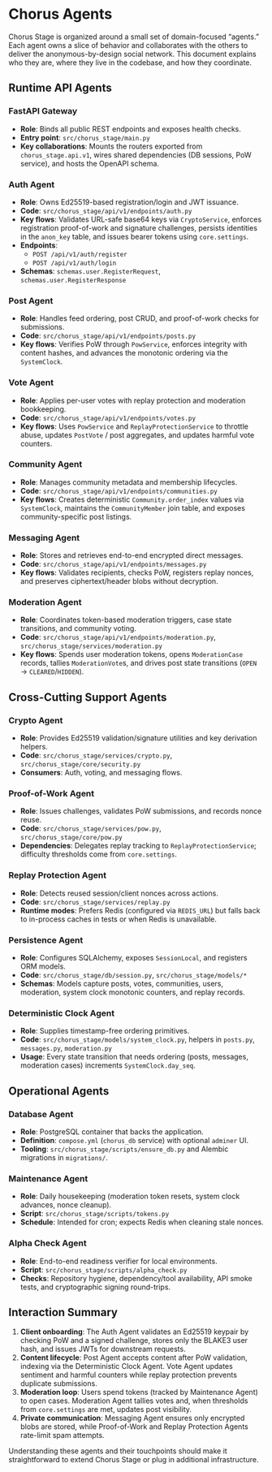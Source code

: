 # Chorus Agents

Chorus Stage is organized around a small set of domain-focused “agents.” Each agent owns a slice of behavior and collaborates with the others to deliver the anonymous-by-design social network. This document explains who they are, where they live in the codebase, and how they coordinate.

## Runtime API Agents

### FastAPI Gateway
- **Role**: Binds all public REST endpoints and exposes health checks.
- **Entry point**: `src/chorus_stage/main.py`
- **Key collaborations**: Mounts the routers exported from `chorus_stage.api.v1`, wires shared dependencies (DB sessions, PoW service), and hosts the OpenAPI schema.

### Auth Agent
- **Role**: Owns Ed25519-based registration/login and JWT issuance.
- **Code**: `src/chorus_stage/api/v1/endpoints/auth.py`
- **Key flows**: Validates URL-safe base64 keys via `CryptoService`, enforces registration proof-of-work and signature challenges, persists identities in the `anon_key` table, and issues bearer tokens using `core.settings`.
- **Endpoints**:
  - `POST /api/v1/auth/register`
  - `POST /api/v1/auth/login`
- **Schemas**: `schemas.user.RegisterRequest`, `schemas.user.RegisterResponse`

### Post Agent
- **Role**: Handles feed ordering, post CRUD, and proof-of-work checks for submissions.
- **Code**: `src/chorus_stage/api/v1/endpoints/posts.py`
- **Key flows**: Verifies PoW through `PowService`, enforces integrity with content hashes, and advances the monotonic ordering via the `SystemClock`.

### Vote Agent
- **Role**: Applies per-user votes with replay protection and moderation bookkeeping.
- **Code**: `src/chorus_stage/api/v1/endpoints/votes.py`
- **Key flows**: Uses `PowService` and `ReplayProtectionService` to throttle abuse, updates `PostVote` / post aggregates, and updates harmful vote counters.

### Community Agent
- **Role**: Manages community metadata and membership lifecycles.
- **Code**: `src/chorus_stage/api/v1/endpoints/communities.py`
- **Key flows**: Creates deterministic `Community.order_index` values via `SystemClock`, maintains the `CommunityMember` join table, and exposes community-specific post listings.

### Messaging Agent
- **Role**: Stores and retrieves end-to-end encrypted direct messages.
- **Code**: `src/chorus_stage/api/v1/endpoints/messages.py`
- **Key flows**: Validates recipients, checks PoW, registers replay nonces, and preserves ciphertext/header blobs without decryption.

### Moderation Agent
- **Role**: Coordinates token-based moderation triggers, case state transitions, and community voting.
- **Code**: `src/chorus_stage/api/v1/endpoints/moderation.py`, `src/chorus_stage/services/moderation.py`
- **Key flows**: Spends user moderation tokens, opens `ModerationCase` records, tallies `ModerationVote`s, and drives post state transitions (`OPEN` → `CLEARED`/`HIDDEN`).

## Cross-Cutting Support Agents

### Crypto Agent
- **Role**: Provides Ed25519 validation/signature utilities and key derivation helpers.
- **Code**: `src/chorus_stage/services/crypto.py`, `src/chorus_stage/core/security.py`
- **Consumers**: Auth, voting, and messaging flows.

### Proof-of-Work Agent
- **Role**: Issues challenges, validates PoW submissions, and records nonce reuse.
- **Code**: `src/chorus_stage/services/pow.py`, `src/chorus_stage/core/pow.py`
- **Dependencies**: Delegates replay tracking to `ReplayProtectionService`; difficulty thresholds come from `core.settings`.

### Replay Protection Agent
- **Role**: Detects reused session/client nonces across actions.
- **Code**: `src/chorus_stage/services/replay.py`
- **Runtime modes**: Prefers Redis (configured via `REDIS_URL`) but falls back to in-process caches in tests or when Redis is unavailable.

### Persistence Agent
- **Role**: Configures SQLAlchemy, exposes `SessionLocal`, and registers ORM models.
- **Code**: `src/chorus_stage/db/session.py`, `src/chorus_stage/models/*`
- **Schemas**: Models capture posts, votes, communities, users, moderation, system clock monotonic counters, and replay records.

### Deterministic Clock Agent
- **Role**: Supplies timestamp-free ordering primitives.
- **Code**: `src/chorus_stage/models/system_clock.py`, helpers in `posts.py`, `messages.py`, `moderation.py`
- **Usage**: Every state transition that needs ordering (posts, messages, moderation cases) increments `SystemClock.day_seq`.

## Operational Agents

### Database Agent
- **Role**: PostgreSQL container that backs the application.
- **Definition**: `compose.yml` (`chorus_db` service) with optional `adminer` UI.
- **Tooling**: `src/chorus_stage/scripts/ensure_db.py` and Alembic migrations in `migrations/`.

### Maintenance Agent
- **Role**: Daily housekeeping (moderation token resets, system clock advances, nonce cleanup).
- **Script**: `src/chorus_stage/scripts/tokens.py`
- **Schedule**: Intended for cron; expects Redis when cleaning stale nonces.

### Alpha Check Agent
- **Role**: End-to-end readiness verifier for local environments.
- **Script**: `src/chorus_stage/scripts/alpha_check.py`
- **Checks**: Repository hygiene, dependency/tool availability, API smoke tests, and cryptographic signing round-trips.

## Interaction Summary

1. **Client onboarding**: The Auth Agent validates an Ed25519 keypair by checking PoW and a signed challenge, stores only the BLAKE3 user hash, and issues JWTs for downstream requests.
2. **Content lifecycle**: Post Agent accepts content after PoW validation, indexing via the Deterministic Clock Agent. Vote Agent updates sentiment and harmful counters while replay protection prevents duplicate submissions.
3. **Moderation loop**: Users spend tokens (tracked by Maintenance Agent) to open cases. Moderation Agent tallies votes and, when thresholds from `core.settings` are met, updates post visibility.
4. **Private communication**: Messaging Agent ensures only encrypted blobs are stored, while Proof-of-Work and Replay Protection Agents rate-limit spam attempts.

Understanding these agents and their touchpoints should make it straightforward to extend Chorus Stage or plug in additional infrastructure.
